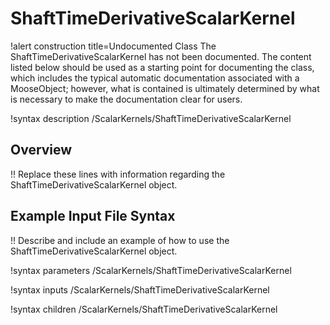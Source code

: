 # ShaftTimeDerivativeScalarKernel

!alert construction title=Undocumented Class
The ShaftTimeDerivativeScalarKernel has not been documented. The content listed below should be used as a starting point for
documenting the class, which includes the typical automatic documentation associated with a
MooseObject; however, what is contained is ultimately determined by what is necessary to make the
documentation clear for users.

!syntax description /ScalarKernels/ShaftTimeDerivativeScalarKernel

## Overview

!! Replace these lines with information regarding the ShaftTimeDerivativeScalarKernel object.

## Example Input File Syntax

!! Describe and include an example of how to use the ShaftTimeDerivativeScalarKernel object.

!syntax parameters /ScalarKernels/ShaftTimeDerivativeScalarKernel

!syntax inputs /ScalarKernels/ShaftTimeDerivativeScalarKernel

!syntax children /ScalarKernels/ShaftTimeDerivativeScalarKernel
